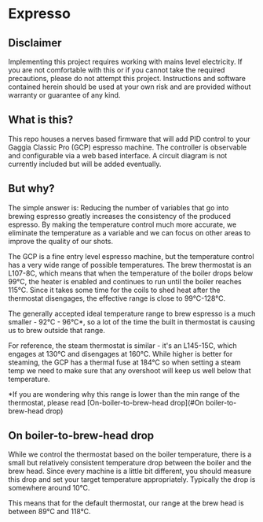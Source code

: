 # Expresso

## Disclaimer

Implementing this project requires working with mains level electricity.  If you are not comfortable with this or if you cannot take the required precautions, please do not attempt this project.  Instructions and software contained herein should be used at your own risk and are provided without warranty or guarantee of any kind.

## What is this?

This repo houses a nerves based firmware that will add PID control to your Gaggia Classic Pro (GCP) espresso machine.  The controller is observable and configurable via a web based interface.  A circuit diagram is not currently included but will be added eventually.

## But why?

The simple answer is:  Reducing the number of variables that go into brewing espresso greatly increases the consistency of the produced espresso.  By making the temperature control much more accurate, we eliminate the temperature as a variable and we can focus on other areas to improve the quality of our shots.

The GCP is a fine entry level espresso machine, but the temperature control has a very wide range of possible temperatures.  The brew thermostat is an L107-8C, which means that when the temperature of the boiler drops below 99°C, the heater is enabled and continues to run until the boiler reaches 115°C.  Since it takes some time for the coils to shed heat after the thermostat disengages, the effective range is close to 99°C-128°C.

The generally accepted ideal temperature range to brew espresso is a much smaller - 92°C - 96°C*, so a lot of the time the built in thermostat is causing us to brew outside that range.

For reference, the steam thermostat is similar - it's an L145-15C, which engages at 130°C and disengages at 160°C.  While higher is better for steaming, the GCP has a thermal fuse at 184°C so when setting a steam temp we need to make sure that any overshoot will keep us well below that temperature.

\*If you are wondering why this range is lower than the min range of the thermostat, please read [On-boiler-to-brew-head drop](#On boiler-to-brew-head drop)

## On boiler-to-brew-head drop

While we control the thermostat based on the boiler temperature, there is a small but relatively consistent temperature drop between the boiler and the brew head.  Since every machine is a little bit different, you should measure this drop and set your target temperature appropriately.  Typically the drop is somewhere around 10°C.

This means that for the default thermostat, our range at the brew head is between 89°C and 118°C.
